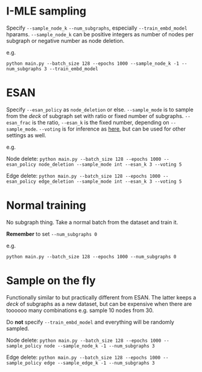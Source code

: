 # I-MLE sampling
Specify `--sample_node_k` `--num_subgraphs`, especially `--train_embd_model` hparams. `--sample_node_k` can be positive integers as number of nodes per subgraph or negative number as node deletion. 

e.g.

`python main.py --batch_size 128 --epochs 1000 --sample_node_k -1 --num_subgraphs 3 --train_embd_model`

# ESAN
Specify `--esan_policy` as `node_deletion` or else. `--sample_mode` is to sample from the _deck_ of subgraph set with ratio or fixed number of subgraphs. `--esan_frac` is the ratio, `--esan_k` is the fixed number, depending on `--sample_mode`. `--voting` is for inference as [here](https://github.com/beabevi/ESAN/blob/98b6c346e8bca77db1597f88bac78178871e652c/main.py#L121), but can be used for other settings as well. 

e.g. 

Node delete: `python main.py --batch_size 128 --epochs 1000 --esan_policy node_deletion --sample_mode int --esan_k 3 --voting 5`

Edge delete: `python main.py --batch_size 128 --epochs 1000 --esan_policy edge_deletion --sample_mode int --esan_k 3 --voting 5`

# Normal training

No subgraph thing. Take a normal batch from the dataset and train it. 

__Remember__ to set `--num_subgraphs 0`

e.g.

`python main.py --batch_size 128 --epochs 1000 --num_subgraphs 0`

# Sample on the fly

Functionally similar to but practically different from ESAN. The latter keeps a _deck_ of subgraphs as a new dataset, but can be expensive when there are toooooo many combinations e.g. sample 10 nodes from 30.

Do __not__ specify `--train_embd_model` and everything will be randomly sampled.  

Node delete: `python main.py --batch_size 128 --epochs 1000 --sample_policy node --sample_node_k -1 --num_subgraphs 3`

Edge delete: `python main.py --batch_size 128 --epochs 1000 --sample_policy edge --sample_edge_k -1 --num_subgraphs 3`